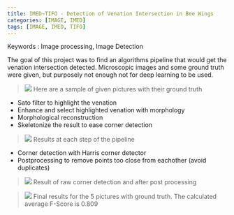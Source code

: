 ```yaml
---
title: IMED~TIFO - Detection of Venation Intersection in Bee Wings
categories: [IMAGE, IMED]
tags: [IMAGE, IMED, TIFO]
---
```


Keywords : Image processing, Image Detection


The goal of this project was to find an algorithms pipeline that would get the
venation intersection detected. Microscopic images and some ground truth were
given, but purposely not enough not for deep learning to be used.


> ![](https://drive.google.com/uc?id=1CVgyAooWQKVHD5nnI9AV6WczFFd0MqYf)
> Here are a sample of given pictures with their ground truth

- Sato filter to highlight the venation
- Enhance and select highlighted venation with morphology
- Morphological reconstruction
- Skeletonize the result to ease corner detection

> ![](https://drive.google.com/uc?id=1ffq7JpMOTUFEJIHPhTWYdGkfZD8ZArEQ)
> Results at each step of the pipeline

- Corner detection with Harris corner detector
- Postprocessing to remove points too close from eachother (avoid duplicates)

> ![](https://drive.google.com/uc?id=1tf1Jtd01kzn_qe0i3sQboKpvj17Fy8rs)
> Result of raw corner detection and after post processing

> ![](https://drive.google.com/uc?id=1LwTDp2OUT6SUXq1ukE7xXXgc-0em4gLy)
> Final results for the 5 pictures with ground truth. The calculated average F-Score
> is 0.809

